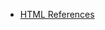 - [HTML References](https://my.appacademy.io/lessons/tags-and-elements/5d6c324f/practices/html-elements-reference-i/c8ec5fb0)